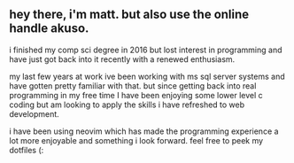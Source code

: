 ## hey there, i'm matt. but also use the online handle akuso.

i finished my comp sci degree in 2016 but lost interest in programming and have just got back into it recently with a renewed enthusiasm.  

my last few years at work ive been working with ms sql server systems and have gotten pretty familiar with that. but since getting back into real programming in my free time I have been enjoying some lower level c coding but am looking to apply the skills i have refreshed to web development.

i have been using neovim which has made the programming experience a lot more enjoyable and something i look forward. feel free to peek my dotfiles (:


<!--
**akus0/akus0** is a ✨ _special_ ✨ repository because its `README.md` (this file) appears on your GitHub profile.

Here are some ideas to get you started:

- 🔭 I’m currently working on ...
- 🌱 I’m currently learning ...
- 👯 I’m looking to collaborate on ...
- 🤔 I’m looking for help with ...
- 💬 Ask me about ...
- 📫 How to reach me: ...
- 😄 Pronouns: ...
- ⚡ Fun fact: ...
-->
